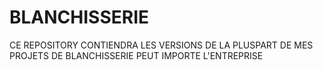 # BLANCHISSERIE
CE REPOSITORY CONTIENDRA LES VERSIONS DE LA PLUSPART DE MES PROJETS DE BLANCHISSERIE PEUT IMPORTE L'ENTREPRISE
